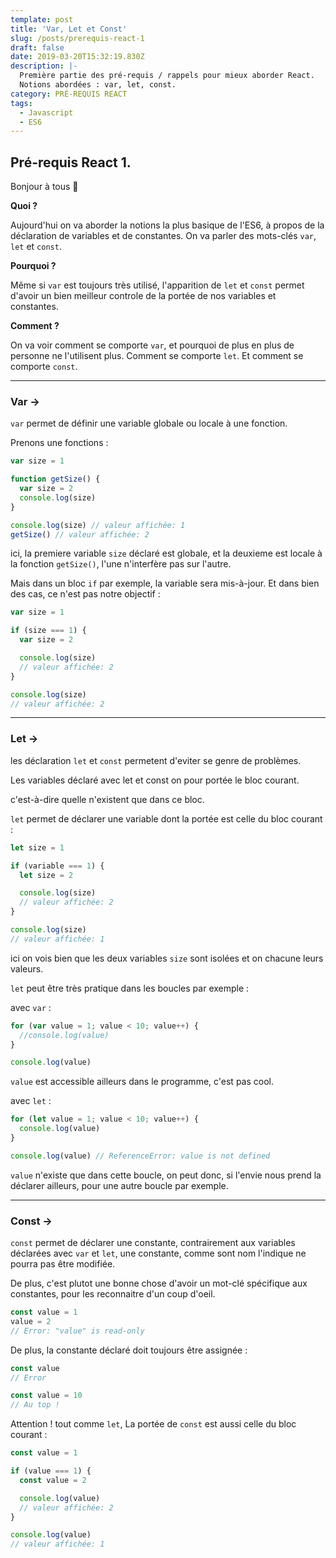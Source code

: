 ```yaml
---
template: post
title: 'Var, Let et Const'
slug: /posts/prerequis-react-1
draft: false
date: 2019-03-20T15:32:19.830Z
description: |-
  Première partie des pré-requis / rappels pour mieux aborder React.
  Notions abordées : var, let, const.
category: PRÉ-REQUIS REACT
tags:
  - Javascript
  - ES6
---
```


## Pré-requis React 1.

Bonjour à tous 👋

**Quoi ?**

Aujourd'hui on va aborder la notions la plus basique de l'ES6, à propos de la déclaration de variables et de constantes. On va parler des mots-clés `var`, `let` et `const`.

**Pourquoi ?**

Même si `var` est toujours très utilisé, l'apparition de `let` et `const` permet d'avoir un bien meilleur controle de la portée de nos variables et constantes.

**Comment ?**

On va voir comment se comporte `var`, et pourquoi de plus en plus de personne ne l'utilisent plus.
Comment se comporte `let`.
Et comment se comporte `const`.

---

### Var →

`var` permet de définir une variable globale ou locale à une fonction.

Prenons une fonctions :

```javascript
var size = 1

function getSize() {
  var size = 2
  console.log(size)
}

console.log(size) // valeur affichée: 1
getSize() // valeur affichée: 2
```

ici, la premiere variable `size` déclaré est globale, et la deuxieme est locale à la fonction `getSize()`, l'une n'interfère pas sur l'autre.

Mais dans un bloc `if` par exemple, la variable sera mis-à-jour. Et dans bien des cas, ce n'est pas notre objectif :

```javascript
var size = 1

if (size === 1) {
  var size = 2

  console.log(size)
  // valeur affichée: 2
}

console.log(size)
// valeur affichée: 2
```

---

### Let →

les déclaration `let` et `const` permetent d'eviter se genre de problèmes.

Les variables déclaré avec let et const on pour portée le bloc courant.

c'est-à-dire quelle n'existent que dans ce bloc.

`let` permet de déclarer une variable dont la portée est celle du bloc courant :

```javascript
let size = 1

if (variable === 1) {
  let size = 2

  console.log(size)
  // valeur affichée: 2
}

console.log(size)
// valeur affichée: 1
```

ici on vois bien que les deux variables `size` sont isolées et on chacune leurs valeurs.

`let` peut être très pratique dans les boucles par exemple :

avec `var` :

```javascript
for (var value = 1; value < 10; value++) {
  //console.log(value)
}

console.log(value)
```

`value` est accessible ailleurs dans le programme, c'est pas cool.

avec `let` :

```javascript
for (let value = 1; value < 10; value++) {
  console.log(value)
}

console.log(value) // ReferenceError: value is not defined
```

`value` n'existe que dans cette boucle, on peut donc, si l'envie nous prend la déclarer ailleurs, pour une autre boucle par exemple.

---

### Const →

`const` permet de déclarer une constante, contrairement aux variables déclarées avec `var` et `let`, une constante, comme sont nom l'indique ne pourra pas être modifiée.

De plus, c'est plutot une bonne chose d'avoir un mot-clé spécifique aux constantes, pour les reconnaitre d'un coup d'oeil.

```javascript
const value = 1
value = 2
// Error: "value" is read-only
```

De plus, la constante déclaré doit toujours être assignée :

```javascript
const value
// Error
```

```javascript
const value = 10
// Au top !
```

Attention ! tout comme `let`, La portée de `const` est aussi celle du bloc courant :

```javascript
const value = 1

if (value === 1) {
  const value = 2

  console.log(value)
  // valeur affichée: 2
}

console.log(value)
// valeur affichée: 1
```
